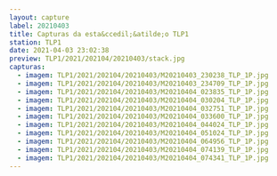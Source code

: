 ```yaml
---
layout: capture
label: 20210403
title: Capturas da esta&ccedil;&atilde;o TLP1
station: TLP1
date: 2021-04-03 23:02:38
preview: TLP1/2021/202104/20210403/stack.jpg
capturas:
  - imagem: TLP1/2021/202104/20210403/M20210403_230238_TLP_1P.jpg
  - imagem: TLP1/2021/202104/20210403/M20210403_234709_TLP_1P.jpg
  - imagem: TLP1/2021/202104/20210403/M20210404_023835_TLP_1P.jpg
  - imagem: TLP1/2021/202104/20210403/M20210404_030204_TLP_1P.jpg
  - imagem: TLP1/2021/202104/20210403/M20210404_032751_TLP_1P.jpg
  - imagem: TLP1/2021/202104/20210403/M20210404_033600_TLP_1P.jpg
  - imagem: TLP1/2021/202104/20210403/M20210404_044024_TLP_1P.jpg
  - imagem: TLP1/2021/202104/20210403/M20210404_051024_TLP_1P.jpg
  - imagem: TLP1/2021/202104/20210403/M20210404_064956_TLP_1P.jpg
  - imagem: TLP1/2021/202104/20210403/M20210404_074139_TLP_1P.jpg
  - imagem: TLP1/2021/202104/20210403/M20210404_074341_TLP_1P.jpg
---
```

